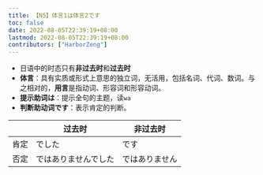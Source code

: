 ```yaml
---
title: 【N5】体言1は体言2です
toc: false
date: 2022-08-05T22:39:19+08:00
lastmod: 2022-08-05T22:39:19+08:00
contributors: ["HarborZeng"]
---
```


- 日语中的时态只有**非过去时**和**过去时**
- **体言**：具有实质或形式上意思的独立词，无活用，包括名词、代词、数词。与之相对的，**用言**是指动词、形容词和形容动词。
- **提示助词は**：提示全句的主题，读`wa`
- **判断助动词です**：表示肯定的判断。

|      | 过去时               | 非过去时       |
| ---- | -------------------- | -------------- |
| 肯定 | でした               | です           |
| 否定 | ではありませんでした | ではありません |

